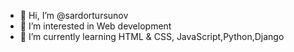 - 👋 Hi, I’m @sardortursunov
- 👀 I’m interested in Web development
- 🌱 I’m currently learning HTML & CSS, JavaScript,Python,Django
